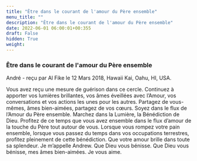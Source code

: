 ```yaml
---
title: "Être dans le courant de l'amour du Père ensemble"
menu_title: ""
description: "Être dans le courant de l'amour du Père ensemble"
date: 2022-06-01 06:00:01+00:355
draft: False
hidden: True
weight:
---
```

### Être dans le courant de l'amour du Père ensemble

André - reçu par Al Fike le 12 Mars 2018, Hawaii Kai, Oahu, HI, USA.

Vous avez reçu une mesure de guérison dans ce cercle. Continuez à apporter vos lumières brillantes, vos âmes éveillées avec l’Amour, vos conversations et vos actions les unes pour les autres. Partagez de vous-mêmes, âmes bien-aimées, partagez de vos cœurs. Soyez dans le flux de l’Amour du Père ensemble. Marchez dans la Lumière, la Bénédiction de Dieu. Profitez de ce temps que vous avez ensemble dans le flux d’amour de la touche du Père tout autour de vous. Lorsque vous rompez votre pain ensemble, lorsque vous passez du temps dans vos occupations terrestres, profitez pleinement de cette bénédiction. Que votre amour brille dans toute sa splendeur. Je m’appelle Andrew. Que Dieu vous bénisse. Que Dieu vous bénisse, mes âmes bien-aimées. Je vous aime.
